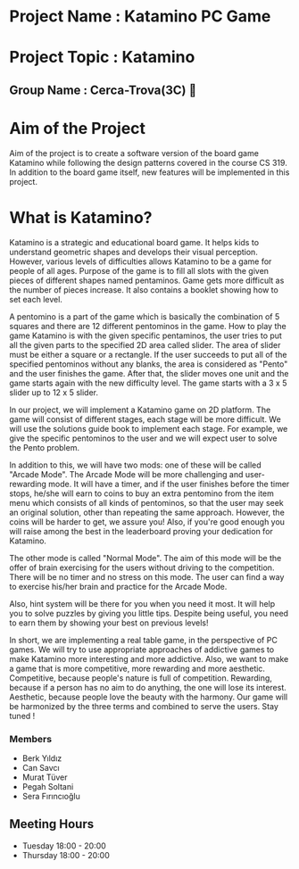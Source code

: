 # Project Name : Katamino PC Game

# Project Topic : Katamino

##  Group Name    : Cerca-Trova(3C) :art:

# Aim of the Project
Aim of the project is to create a software version of the board game Katamino while following the design patterns covered in the course CS 319. In addition to the board game itself, new features will be implemented in this project.

# What is Katamino?
Katamino is a strategic and educational board game. It helps kids to understand geometric shapes and develops their visual perception. However, various levels of difficulties allows Katamino to be a game for people of all ages. Purpose of the game is to fill all slots with the given pieces of different shapes named pentaminos. Game gets more difficult as the number of pieces increase. It also contains a booklet showing how to set each level.

A pentomino is a part of the game which is basically the combination of 5 squares and there are 12 different pentominos in the game. How to play the game Katamino is with the given specific pentaminos, the user tries to put all the given parts to the specified 2D area called slider. The area of slider must be either a square or a rectangle. If the user succeeds to put all of the specified pentominos without any blanks, the area is considered as "Pento" and the user finishes the game. After that, the slider moves one unit and the game starts again with the new difficulty level. The game starts with a 3 x 5 slider up to 12 x 5 slider.

In our project, we will implement a Katamino game on 2D platform. The game will consist of different stages, each stage will be more difficult. We will use the solutions guide book to implement each stage. For example, we give the specific pentominos to the user and we will expect user to solve the Pento problem. 

In addition to this, we will have two mods: one of these will be called "Arcade Mode". The Arcade Mode will be more challenging and user-rewarding mode. It will have a timer, and if the user finishes before the timer stops, he/she will earn to coins to buy an extra pentomino from the item menu which consists of all kinds of pentominos, so that the user may seek an original solution, other than repeating the same approach. However, the coins will be harder to get, we assure you! Also, if you're good enough you will raise among the best in the leaderboard proving your dedication for Katamino.

The other mode is called "Normal Mode". The aim of this mode will be the offer of brain exercising for the users without driving to the competition. There will be no timer and no stress on this mode. The user can find a way to exercise his/her brain and practice for the Arcade Mode.

Also, hint system will be there for you when you need it most. It will help you to solve puzzles by giving you little tips. Despite being useful, you need to earn them by showing your best on previous levels! 

In short, we are implementing a real table game, in the perspective of PC games. We will try to use appropriate approaches of addictive games to make Katamino more interesting and more addictive. Also, we want to make a game that is more competitive, more rewarding and more aesthetic. Competitive, because people's nature is full of competition. Rewarding, because if a person has no aim to do anything, the one will lose its interest. Aesthetic, because people love the beauty with the harmony. Our game will be harmonized by the three terms and combined to serve the users. Stay tuned !  



### Members
* Berk Yıldız
* Can Savcı
* Murat Tüver
* Pegah Soltani
* Sera Fırıncıoğlu

## Meeting Hours
* Tuesday   18:00 - 20:00
* Thursday  18:00 - 20:00

